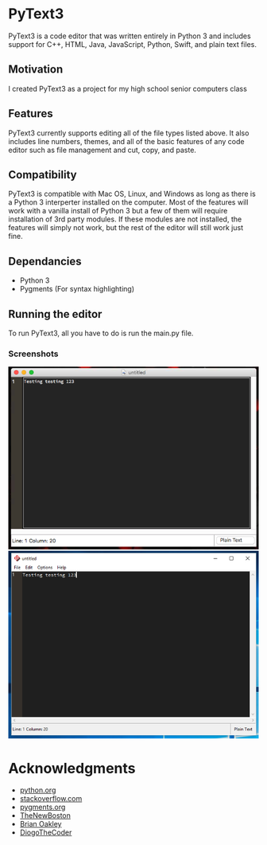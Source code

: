 # PyText3

PyText3 is a code editor that was written entirely in Python 3 and includes support for C++, HTML, Java, JavaScript, Python, Swift, and plain text files.

## Motivation

I created PyText3 as a project for my high school senior computers class

## Features

PyText3 currently supports editing all of the file types listed above. It also includes line numbers, themes, and all of the basic features of any code editor such as file management and cut, copy, and paste.

## Compatibility

PyText3 is compatible with Mac OS, Linux, and Windows as long as there is a Python 3 interperter installed on the computer. Most of the features will work with a vanilla install of Python 3 but a few of them will require installation of 3rd party modules. If these modules are not installed, the features will simply not work, but the rest of the editor will still work just fine.

## Dependancies
 - Python 3
 - Pygments (For syntax highlighting)

## Running the editor
To run PyText3, all you have to do is run the main.py file.

### Screenshots
<img src="/images/Screenshots/macos.PNG" alt="Screenshot of PyText3 running on Windows 10">
<img src="/images/Screenshots/windows.PNG" alt="Screenshot of PyText3 running on Windows 10">

# Acknowledgments
* [python.org](https://www.python.org)
* [stackoverflow.com](https://www.stackoverflow.com)
* [pygments.org](https://www.pygments.org)
* [TheNewBoston](https://www.youtube.com/user/thenewboston)
* [Brian Oakley](https://stackoverflow.com/users/7432/bryan-oakley)
* [DiogoTheCoder](https://www.youtube.com/channel/UCDDLOEVnBVlAMSbYRzuH-ww)

